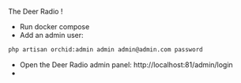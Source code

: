 The Deer Radio !




* Run docker compose
* Add an admin user:
```bash
php artisan orchid:admin admin admin@admin.com password
```
* Open the Deer Radio admin panel: http://localhost:81/admin/login
* 
